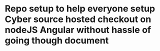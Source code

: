 # Repo setup to help everyone setup Cyber source hosted checkout on nodeJS Angular without hassle of going though document 
